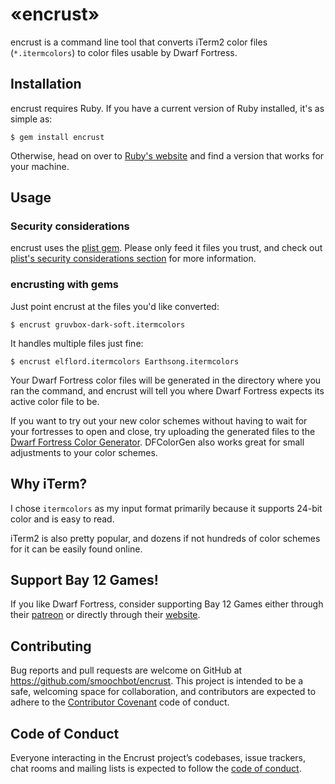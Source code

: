 # «encrust»

encrust is a command line tool that converts iTerm2 color files (`*.itermcolors`) to color files usable by Dwarf Fortress.

## Installation

encrust requires Ruby. If you have a current version of Ruby installed, it's as simple as:

    $ gem install encrust

Otherwise, head on over to [Ruby's website](https://www.ruby-lang.org/en/downloads/) and find a version that works for your machine.

## Usage

### Security considerations

encrust uses the [plist gem](https://github.com/patsplat/plist). Please only feed it files you trust, and check out [plist's security considerations section](https://github.com/patsplat/plist#security-considerations) for more information.

### encrusting with gems

Just point encrust at the files you'd like converted:

    $ encrust gruvbox-dark-soft.itermcolors

It handles multiple files just fine:

    $ encrust elflord.itermcolors Earthsong.itermcolors

Your Dwarf Fortress color files will be generated in the directory where you ran the command, and encrust will tell you where Dwarf Fortress expects its active color file to be.

If you want to try out your new color schemes without having to wait for your fortresses to open and close, try uploading the generated files to the [Dwarf Fortress Color Generator](https://manmademagic.github.io/DFColorGen/). DFColorGen also works great for small adjustments to your color schemes.

## Why iTerm?

I chose `itermcolors` as my input format primarily because it supports 24-bit color and is easy to read.

iTerm2 is also pretty popular, and dozens if not hundreds of color schemes for it can be easily found online.

## Support Bay 12 Games!

If you like Dwarf Fortress, consider supporting Bay 12 Games either through their [patreon](https://www.patreon.com/bay12games) or directly through their [website](http://bay12games.com/support.html).

## Contributing

Bug reports and pull requests are welcome on GitHub at https://github.com/smoochbot/encrust. This project is intended to be a safe, welcoming space for collaboration, and contributors are expected to adhere to the [Contributor Covenant](http://contributor-covenant.org) code of conduct.

## Code of Conduct

Everyone interacting in the Encrust project’s codebases, issue trackers, chat rooms and mailing lists is expected to follow the [code of conduct](https://github.com/smoochbot/encrust/blob/master/CODE_OF_CONDUCT.md).
